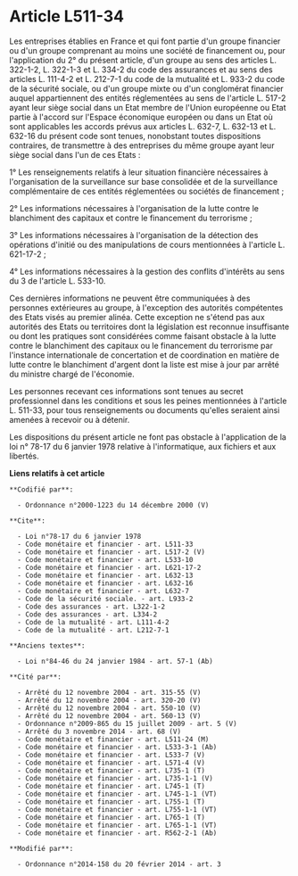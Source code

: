 # Article L511-34

Les entreprises établies en France et qui font partie d'un groupe financier ou d'un groupe comprenant au moins une société de
financement ou, pour l'application du 2° du présent article, d'un groupe au sens des articles L. 322-1-2, L. 322-1-3 et L.
334-2 du code des assurances et au sens des articles L. 111-4-2 et L. 212-7-1 du code de la mutualité et L. 933-2 du code de
la sécurité sociale, ou d'un groupe mixte ou d'un conglomérat financier auquel appartiennent des entités réglementées au sens
de l'article L. 517-2 ayant leur siège social dans un Etat membre de l'Union européenne ou Etat partie à l'accord sur
l'Espace économique européen ou dans un Etat où sont applicables les accords prévus aux articles L. 632-7, L. 632-13 et L.
632-16 du présent code sont tenues, nonobstant toutes dispositions contraires, de transmettre à des entreprises du même
groupe ayant leur siège social dans l'un de ces Etats : 

1° Les renseignements relatifs à leur situation financière nécessaires à l'organisation de la surveillance sur base
consolidée et de la surveillance complémentaire de ces entités réglementées ou sociétés de financement ; 

2° Les informations nécessaires à l'organisation de la lutte contre le blanchiment des capitaux et contre le financement du
terrorisme ; 

3° Les informations nécessaires à l'organisation de la détection des opérations d'initié ou des manipulations de cours
mentionnées à l'article L. 621-17-2 ; 

4° Les informations nécessaires à la gestion des conflits d'intérêts au sens du 3 de l'article L. 533-10. 

Ces dernières informations ne peuvent être communiquées à des personnes extérieures au groupe, à l'exception des autorités
compétentes des Etats visés au premier alinéa. Cette exception ne s'étend pas aux autorités des Etats ou territoires dont la
législation est reconnue insuffisante ou dont les pratiques sont considérées comme faisant obstacle à la lutte contre le
blanchiment des capitaux ou le financement du terrorisme par l'instance internationale de concertation et de coordination en
matière de lutte contre le blanchiment d'argent dont la liste est mise à jour par arrêté du ministre chargé de l'économie. 

Les personnes recevant ces informations sont tenues au secret professionnel dans les conditions et sous les peines
mentionnées à l'article L. 511-33, pour tous renseignements ou documents qu'elles seraient ainsi amenées à recevoir ou à
détenir. 

Les dispositions du présent article ne font pas obstacle à l'application de la loi n° 78-17 du 6 janvier 1978 relative à
l'informatique, aux fichiers et aux libertés.

**Liens relatifs à cet article**

	**Codifié par**:

	  - Ordonnance n°2000-1223 du 14 décembre 2000 (V)

	**Cite**:

	  - Loi n°78-17 du 6 janvier 1978
	  - Code monétaire et financier - art. L511-33
	  - Code monétaire et financier - art. L517-2 (V)
	  - Code monétaire et financier - art. L533-10
	  - Code monétaire et financier - art. L621-17-2
	  - Code monétaire et financier - art. L632-13
	  - Code monétaire et financier - art. L632-16
	  - Code monétaire et financier - art. L632-7
	  - Code de la sécurité sociale. - art. L933-2
	  - Code des assurances - art. L322-1-2
	  - Code des assurances - art. L334-2
	  - Code de la mutualité - art. L111-4-2
	  - Code de la mutualité - art. L212-7-1

	**Anciens textes**:

	  - Loi n°84-46 du 24 janvier 1984 - art. 57-1 (Ab)

	**Cité par**:

	  - Arrêté du 12 novembre 2004 - art. 315-55 (V)
	  - Arrêté du 12 novembre 2004 - art. 320-20 (V)
	  - Arrêté du 12 novembre 2004 - art. 550-10 (V)
	  - Arrêté du 12 novembre 2004 - art. 560-13 (V)
	  - Ordonnance n°2009-865 du 15 juillet 2009 - art. 5 (V)
	  - Arrêté du 3 novembre 2014 - art. 68 (V)
	  - Code monétaire et financier - art. L511-24 (M)
	  - Code monétaire et financier - art. L533-3-1 (Ab)
	  - Code monétaire et financier - art. L533-7 (V)
	  - Code monétaire et financier - art. L571-4 (V)
	  - Code monétaire et financier - art. L735-1 (T)
	  - Code monétaire et financier - art. L735-1-1 (V)
	  - Code monétaire et financier - art. L745-1 (T)
	  - Code monétaire et financier - art. L745-1-1 (VT)
	  - Code monétaire et financier - art. L755-1 (T)
	  - Code monétaire et financier - art. L755-1-1 (VT)
	  - Code monétaire et financier - art. L765-1 (T)
	  - Code monétaire et financier - art. L765-1-1 (VT)
	  - Code monétaire et financier - art. R562-2-1 (Ab)

	**Modifié par**:

	  - Ordonnance n°2014-158 du 20 février 2014 - art. 3
